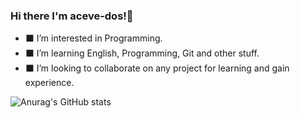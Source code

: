 ### Hi there  I'm aceve-dos!👋

- :black_large_square: I’m interested in Programming.
- :black_large_square: I’m learning English, Programming, Git and other stuff.
- :black_large_square: I’m looking to collaborate on any project for learning and gain experience.


![Anurag's GitHub stats](https://github-readme-stats.vercel.app/api?username=aceve-dos&show_icons=true&theme=tokyonight)



